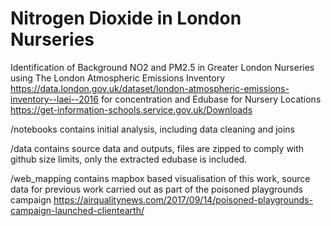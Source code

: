 # Nitrogen Dioxide in London Nurseries
Identification of Background NO2 and PM2.5 in Greater London Nurseries using The London Atmospheric Emissions Inventory https://data.london.gov.uk/dataset/london-atmospheric-emissions-inventory--laei--2016 for concentration and Edubase for Nursery Locations https://get-information-schools.service.gov.uk/Downloads

/notebooks contains initial analysis, including data cleaning and joins

/data contains source data and outputs, files are zipped to comply with github size limits, only the extracted edubase is included.

/web_mapping contains mapbox based visualisation of this work, source data for previous work carried out as part of the poisoned playgrounds campaign https://airqualitynews.com/2017/09/14/poisoned-playgrounds-campaign-launched-clientearth/
